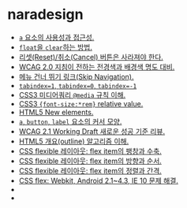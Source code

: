 # naradesign

* [`a` 요소의 사용성과 접근성.](userbility-accessibility-a-element.md)
* [`float`을 `clear`하는 방법.](float-clearing.md)
* [리셋(Reset)/취소(Cancel) 버튼은 사라져야 한다.](do-not-use-reset-cancel.md)
* [WCAG 2.0 지침이 전하는 전경색과 배경색 명도 대비.](wcag-contrast.md)
* [메뉴 건너 뛰기 링크(Skip Navigation).](skip-navigation.md)
* [`tabindex=1`, `tabindex=0`, `tabindex=-1`](tabindex.md)
* [CSS3 미디어쿼리 `@media` 규칙 이해.](media-query.md)
* [CSS3 `{font-size:*rem}` relative value.](font-size-rem.md)
* [HTML5 New elements.](html5-new-elements.md)
* [`a`, `button`, `label` 요소의 커서 모양.](cursor.md)
* [WCAG 2.1 Working Draft 새로운 성공 기준 리뷰.](wcag-2.1.md)
* [HTML5 개요(outline) 알고리즘 이해.](html5-outline.md)
* [CSS flexible 레이아웃: flex item의 팽창과 수축.](flex-grow-shrink.md)
* [CSS flexible 레이아웃: flex item의 방향과 순서.](flex-direction-order.md)
* [CSS flexible 레이아웃: flex item의 정렬과 간격.](flex-justify-align.md)
* [CSS flex: Webkit, Android 2.1~4.3, IE 10 문제 해결.](flex-browser-compatibility.md)
* [](.md)
* [](.md)
